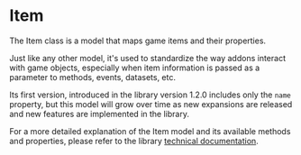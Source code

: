 # Item

The Item class is a model that maps game items and their properties.

Just like any other model, it's used to standardize the way addons interact 
with game objects, especially when item information is passed as a parameter
to methods, events, datasets, etc.

Its first version, introduced in the library version 1.2.0 includes only the
`name` property, but this model will grow over time as new expansions are 
released and new features are implemented in the library.

For a more detailed explanation of the Item model and its available methods 
and properties, please refer to the library
[technical documentation](../../library-structure/luadocs#generated-docs).